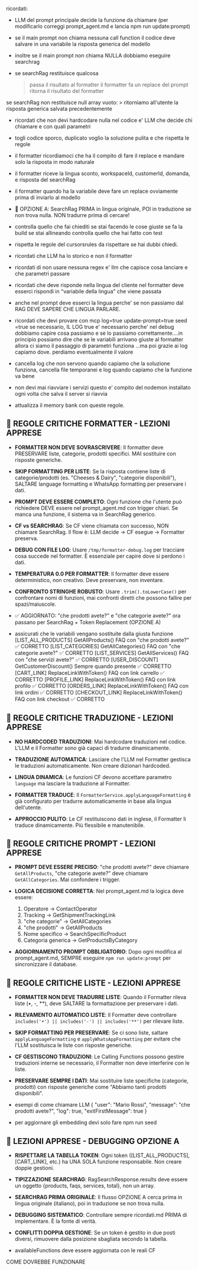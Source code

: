 ricordati:

- LLM del prompt principale decide la funzione da chiamare (per modificarlo correggi prompt_agent.md e lancia npm run update:prompt)

- se il main prompt non chiama nessuna call function il codice deve salvare in una variabile la risposta generica del modello

- inoltre se il main prompt non chiama NULLA dobbiamo eseguire searchrag

- se searchRag restituisce qualcosa
    > passa il risultato al formatter
    > il formatter fa un replace del prompt
    > ritorna il risultato del formatter

se searchRag non restituisce null array vuoto:
    > ritorniamo all'utente la risposta generica salvata precedentemente



- ricordati che non devi hardcodare nulla nel codice e' LLM che decide chi chiamare e con quali parametri

- togli codice sporco, duplicato voglio la soluzione pulita e che rispetta le regole

- il formatter ricordiamoci che ha il compito di fare il replace e mandare solo la risposta in modo naturale
- il formatter riceve la lingua sconto, workspaceId, customerId, domanda, e risposta del searchRag
- il formatter quando ha la variabile deve fare un replace ovviamente prima di inviarlo al modello

- 🚨 OPZIONE A: SearchRag PRIMA in lingua originale, POI in traduzione se non trova nulla. NON tradurre prima di cercare!

- controlla quello che fai chiediti se stai facendo le cose giuste se fa la build se stai allineando controlla quello che hai fatto con test

- rispetta le regole del cursorsrules da rispettare se hai dubbi chiedi.

- ricordati che LLM ha lo storico e non il formatter

- ricordati di non usare nessuna regex e' llm che capisce cosa lanciare e che parametri passare

- ricordati che deve risponde nella lingua del cliente nel formatter deve esserci rispondi in "variabile della lingua" che viene passata

- anche nel prompt deve esserci la lingua perche' se non passiamo dal RAG DEVE SAPERE CHE LINGUA PARLARE.

- ricordati che devi provare con mcp log=true update-prompt=true seed =true se necessario, IL LOG true e' necessario perche' nel debug dobbiamo capire cosa passiamo e se lo passiamo correttamente....in principio possiamo dire che se le variabili arrivano giuste al formatter allora ci siamo il passaggio di parametri funziona ...ma poi grazie ai log capiamo dove. perdiamo eventualmente il valore

- cancella log che non servono quando capiamo che la soluzione funziona, cancella file temporanei e log quando capiamo che la funzione va bene


- non devi mai riavviare i servizi questo e' compito del nodemon installato ogni volta che salva il server si riavvia 

- attualizza il memory bank con queste regole.

## 🚨 REGOLE CRITICHE FORMATTER - LEZIONI APPRESE

- **FORMATTER NON DEVE SOVRASCRIVERE**: Il formatter deve PRESERVARE liste, categorie, prodotti specifici. MAI sostituire con risposte generiche.

- **SKIP FORMATTING PER LISTE**: Se la risposta contiene liste di categorie/prodotti (es. "Cheeses & Dairy", "categorie disponibili"), SALTARE language formatting e WhatsApp formatting per preservare i dati.

- **PROMPT DEVE ESSERE COMPLETO**: Ogni funzione che l'utente può richiedere DEVE essere nel prompt_agent.md con trigger chiari. Se manca una funzione, il sistema va in SearchRag generico.

- **CF vs SEARCHRAG**: Se CF viene chiamata con successo, NON chiamare SearchRag. Il flow è: LLM decide → CF esegue → Formatter preserva.

- **DEBUG CON FILE LOG**: Usare `/tmp/formatter-debug.log` per tracciare cosa succede nel formatter. È essenziale per capire dove si perdono i dati.

- **TEMPERATURA 0.0 PER FORMATTER**: Il formatter deve essere deterministico, non creativo. Deve preservare, non inventare.

- **CONFRONTO STRINGHE ROBUSTO**: Usare `.trim().toLowerCase()` per confrontare nomi di funzioni, mai confronti diretti che possono fallire per spazi/maiuscole.


-  ✅ AGGIORNATO: "che prodotti avete?" e "che categorie avete?" ora passano per SearchRag + Token Replacement (OPZIONE A) 

-  assicurati che le variabili vengano sostituite dalla giusta funzione
[LIST_ALL_PRODUCTS]	GetAllProducts()	FAQ con "che prodotti avete?"	✅ CORRETTO
[LIST_CATEGORIES]	GetAllCategories()	FAQ con "che categorie avete?"	✅ CORRETTO
[LIST_SERVICES]	GetAllServices()	FAQ con "che servizi avete?"	✅ CORRETTO
[USER_DISCOUNT]	GetCustomerDiscount()	Sempre quando presente	✅ CORRETTO
[CART_LINK]	ReplaceLinkWithToken()	FAQ con link carrello	✅ CORRETTO
[PROFILE_LINK]	ReplaceLinkWithToken()	FAQ con link profilo	✅ CORRETTO
[ORDERS_LINK]	ReplaceLinkWithToken()	FAQ con link ordini	✅ CORRETTO
[CHECKOUT_LINK]	ReplaceLinkWithToken()	FAQ con link checkout	✅ CORRETTO

## 🚨 REGOLE CRITICHE TRADUZIONE - LEZIONI APPRESE

- **NO HARDCODED TRADUZIONI**: Mai hardcodare traduzioni nel codice. L'LLM e il Formatter sono già capaci di tradurre dinamicamente.

- **TRADUZIONE AUTOMATICA**: Lasciare che l'LLM nel Formatter gestisca le traduzioni automaticamente. Non creare dizionari hardcoded.

- **LINGUA DINAMICA**: Le funzioni CF devono accettare parametro `language` ma lasciare la traduzione al Formatter.

- **FORMATTER TRADUCE**: Il `FormatterService.applyLanguageFormatting` è già configurato per tradurre automaticamente in base alla lingua dell'utente.

- **APPROCCIO PULITO**: Le CF restituiscono dati in inglese, il Formatter li traduce dinamicamente. Più flessibile e manutenibile.

## 🚨 REGOLE CRITICHE PROMPT - LEZIONI APPRESE

- **PROMPT DEVE ESSERE PRECISO**: "che prodotti avete?" deve chiamare `GetAllProducts`, "che categorie avete?" deve chiamare `GetAllCategories`. Mai confondere i trigger.

- **LOGICA DECISIONE CORRETTA**: Nel prompt_agent.md la logica deve essere:
  1. Operatore → ContactOperator
  2. Tracking → GetShipmentTrackingLink  
  3. "che categorie" → GetAllCategories
  4. "che prodotti" → GetAllProducts
  5. Nome specifico → SearchSpecificProduct
  6. Categoria generica → GetProductsByCategory

- **AGGIORNAMENTO PROMPT OBBLIGATORIO**: Dopo ogni modifica al prompt_agent.md, SEMPRE eseguire `npm run update:prompt` per sincronizzare il database.

## 🚨 REGOLE CRITICHE LISTE - LEZIONI APPRESE

- **FORMATTER NON DEVE TRADURRE LISTE**: Quando il Formatter rileva liste (•, -, **), deve SALTARE la formattazione per preservare i dati.

- **RILEVAMENTO AUTOMATICO LISTE**: Il Formatter deve controllare `includes('•') || includes('-') || includes('**')` per rilevare liste.

- **SKIP FORMATTING PER PRESERVARE**: Se ci sono liste, saltare `applyLanguageFormatting` e `applyWhatsAppFormatting` per evitare che l'LLM sostituisca le liste con risposte generiche.

- **CF GESTISCONO TRADUZIONI**: Le Calling Functions possono gestire traduzioni interne se necessario, il Formatter non deve interferire con le liste.

- **PRESERVARE SEMPRE I DATI**: Mai sostituire liste specifiche (categorie, prodotti) con risposte generiche come "Abbiamo tanti prodotti disponibili".




- esempi di come chiamare LLM
{
  "user": "Mario Rossi",
  "message": "che prodotti avete?",
  "log": true,
  "exitFirstMessage": true
}

- per aggiornare gli embedding devi solo fare npm run seed

## 🚨 LEZIONI APPRESE - DEBUGGING OPZIONE A

- **RISPETTARE LA TABELLA TOKEN**: Ogni token ([LIST_ALL_PRODUCTS], [CART_LINK], etc.) ha UNA SOLA funzione responsabile. Non creare doppie gestioni.

- **TIPIZZAZIONE SEARCHRAG**: RagSearchResponse.results deve essere un oggetto {products, faqs, services, total}, non un array.

- **SEARCHRAG PRIMA ORIGINALE**: Il flusso OPZIONE A cerca prima in lingua originale (italiano), poi in traduzione se non trova nulla.

- **DEBUGGING SISTEMATICO**: Controllare sempre ricordati.md PRIMA di implementare. È la fonte di verità.

- **CONFLITTI DOPPIA GESTIONE**: Se un token è gestito in due posti diversi, rimuovere dalla posizione sbagliata secondo la tabella.

- availableFunctions deve essere aggiornata con le reali CF 


COME DOVREBBE FUNZIONARE